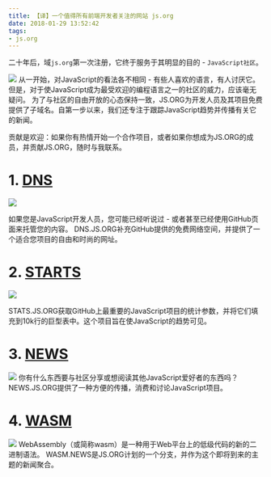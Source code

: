 ```yaml
---
title: 【译】一个值得所有前端开发者关注的网站 js.org
date: 2018-01-29 13:52:42
tags:
- js.org
---
```


二十年后，域`js.org`第一次注册，它终于服务于其明显的目的 -  `JavaScript社区`。

![](https://wdd-images.oss-cn-shanghai.aliyuncs.com/20180129135455_TxBdIi_Screenshot.jpeg)
从一开始，对JavaScript的看法各不相同 - 有些人喜欢的语言，有人讨厌它。但是，对于使JavaScript成为最受欢迎的编程语言之一的社区的威力，应该毫无疑问。
为了与社区的自由开放的心态保持一致，JS.ORG为开发人员及其项目免费提供了子域名。自第一步以来，我们还专注于跟踪JavaScript趋势并传播有关它的新闻。

贡献是欢迎：如果你有热情开始一个合作项目，或者如果你想成为JS.ORG的成员，并贡献JS.ORG，随时与我联系。

# 1. [DNS][2]
![](https://wdd-images.oss-cn-shanghai.aliyuncs.com/20180129135515_h5QsOj_Screenshot.jpeg)

如果您是JavaScript开发人员，您可能已经听说过 - 或者甚至已经使用GitHub页面来托管您的内容。 DNS.JS.ORG补充GitHub提供的免费网络空间，并提供了一个适合您项目的自由和时尚的网址。

# 2. [STARTS][4]
![](https://wdd-images.oss-cn-shanghai.aliyuncs.com/20180129135544_ORLeC8_Screenshot.jpeg)

STATS.JS.ORG获取GitHub上最重要的JavaScript项目的统计参数，并将它们填充到10k行的巨型表中。这个项目旨在使JavaScript的趋势可见。

# 3. [NEWS][6]

![](https://wdd-images.oss-cn-shanghai.aliyuncs.com/20180129135603_cDBmou_Screenshot.jpeg)
你有什么东西要与社区分享或想阅读其他JavaScript爱好者的东西吗？ NEWS.JS.ORG提供了一种方便的传播，消费和讨论JavaScript项目。

# 4. [WASM][8]
![](https://wdd-images.oss-cn-shanghai.aliyuncs.com/20180129135624_uxXdKW_Screenshot.jpeg)
WebAssembly（或简称wasm）是一种用于Web平台上的低级代码的新的二进制语法。 WASM.NEWS是JS.ORG计划的一个分支，并作为这个即将到来的主题的新闻聚合。


  [1]: /img/bVJajG
  [2]: https://dns.js.org/
  [3]: /img/bVJamu
  [4]: https://stats.js.org/
  [5]: /img/bVJamx
  [6]: https://news.js.org/
  [7]: /img/bVJamz
  [8]: https://wasm.news/
  [9]: /img/bVJamE
